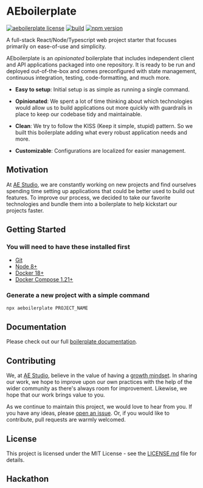 # AEboilerplate

[![aeboilerplate license](https://img.shields.io/badge/license-MIT-blue.svg)](https://github.com/agencyenterprise/aeboilerplate/blob/master/LICENCE.md)
[![build](https://circleci.com/gh/agencyenterprise/aeboilerplate.svg?style=shield&circle-token=3d749403becdba1c3b622fb512abad50192930b6)](https://circleci.com/gh/agencyenterprise/aeboilerplate)
[![npm version](https://badge.fury.io/js/aeboilerplate.svg)](https://badge.fury.io/js/aeboilerplate)

A full-stack React/Node/Typescript web project starter that focuses primarily on ease-of-use and simplicity.

AEboilerplate is an _opinionated_ boilerplate that includes independent client and API applications packaged into one repository. It is ready to be run and deployed out-of-the-box and comes preconfigured with state management, continuous integration, testing, code-formatting, and much more.

- **Easy to setup**: Initial setup is as simple as running a single command.

- **Opinionated**: We spent a lot of time thinking about which technologies would allow us to build applications out more quickly with guardrails in place to keep our codebase tidy and maintainable.

- **Clean**: We try to follow the KISS (Keep it simple, stupid) pattern. So we built this boilerplate adding what every robust application needs and more.

- **Customizable**: Configurations are localized for easier management.

## Motivation

At [AE Studio](https://ae.studio/), we are constantly working on new projects and find ourselves spending time setting up applications that could be better used to build out features. To improve our process, we decided to take our favorite technologies and bundle them into a boilerplate to help kickstart our projects faster.

## Getting Started

### You will need to have these installed first

- [Git](https://git-scm.com/book/en/v2/Getting-Started-Installing-Git)
- [Node 8+](https://nodejs.org/en/)
- [Docker 18+](https://docs.docker.com/install/)
- [Docker Compose 1.21+](https://docs.docker.com/compose/install/)

### Generate a new project with a simple command

```bash
npx aeboilerplate PROJECT_NAME
```

## Documentation

Please check out our full [boilerplate documentation](https://github.com/agencyenterprise/aeboilerplate/blob/master/docs/documentation.md).

## Contributing

We, at [AE Studio](https://ae.studio/), believe in the value of having a [growth mindset](http://www.aaronsw.com/weblog/dweck). In sharing our work, we hope to improve upon our own practices with the help of the wider community as there's always room for improvement. Likewise, we hope that our work brings value to you.

As we continue to maintain this project, we would love to hear from you. If you have any ideas, please [open an issue](https://github.com/agencyenterprise/aeboilerplate/issues/new). Or, if you would like to contribute, pull requests are warmly welcomed.

## License

This project is licensed under the MIT License - see the [LICENSE.md](https://github.com/agencyenterprise/aeboilerplate/blob/master/LICENCE.md) file for details.

## Hackathon
